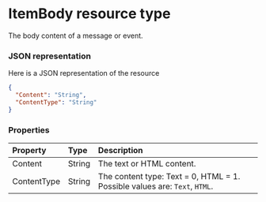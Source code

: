 # ItemBody resource type

The body content of a message or event.

### JSON representation

Here is a JSON representation of the resource

```json
{
  "Content": "String",
  "ContentType": "String"
}

```
### Properties
| Property	   | Type	|Description|
|:---------------|:--------|:----------|
|Content|String|The text or HTML content.|
|ContentType|String|The content type: Text = 0, HTML = 1. Possible values are: `Text`, `HTML`.|

<!-- uuid: a6fc46f7-b57d-4127-b16e-78be62f9de5e
2015-10-09 17:14:36 UTC -->